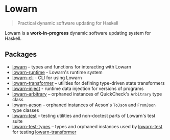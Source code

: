 # Lowarn

> Practical dynamic software updating for Haskell

Lowarn is a **work-in-progress** dynamic software updating system for Haskell.

## Packages

- [lowarn](core) – types and functions for interacting with Lowarn
- [lowarn-runtime](runtime) - Lowarn's runtime system
- [lowarn-cli](cli) - CLI for using Lowarn
- [lowarn-transformer](transformer) – utilities for defining type-driven state transformers
- [lowarn-inject](inject) - runtime data injection for versions of programs
- [lowarn-arbitrary](arbitrary) – orphaned instances of QuickCheck's `Arbitrary` type class
- [lowarn-aeson](aeson) – orphaned instances of Aeson's `ToJson` and `FromJson` type classes
- [lowarn-test](test) – testing utilities and non-doctest parts of Lowarn's test suite
- [lowarn-test-types](test-types) – types and orphaned instances used by [lowarn-test](test) for testing [lowarn-transformer](transformer)

